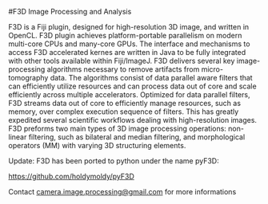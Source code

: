 #F3D Image Processing and Analysis

F3D is a Fiji plugin, designed for high-resolution 3D image, and written in OpenCL. F3D plugin achieves platform-portable parallelism on modern multi-core CPUs and many-core GPUs. The interface and mechanisms to access F3D accelerated kernes are written in Java to be fully integrated with other tools available within Fiji/ImageJ. F3D delivers several key image-processing algorithms necessary to remove artifacts from micro-tomography data. The algorithms consist of data parallel aware filters that can efficiently utilize resources and can process data out of core and scale efficiently across multiple accelerators. Optimized for data parallel filters, F3D streams data out of core to efficiently manage resources, such as memory, over complex execution sequence of filters. This has greatly expedited several scientific workflows dealing with high-resolution images. F3D preforms two main types of 3D image processing operations: non-linear filtering, such as bilateral and median filtering, and morphological operators (MM) with varying 3D structuring elements.

Update: F3D has been ported to python under the name pyF3D:

https://github.com/holdymoldy/pyF3D

Contact camera.image.processing@gmail.com for more informations
